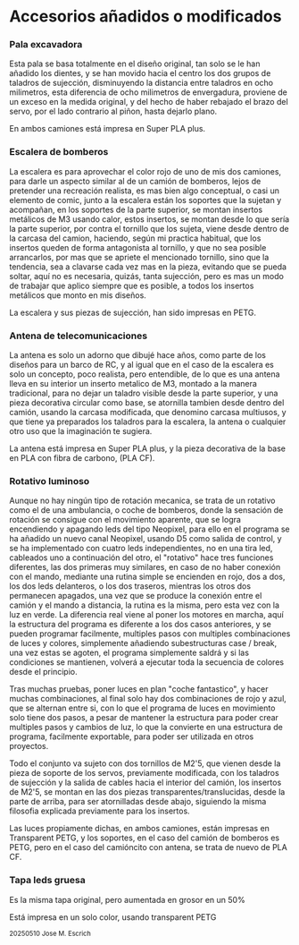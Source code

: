 # Accesorios añadidos o modificados

### Pala excavadora

Esta pala se basa totalmente en el diseño original, tan solo se le han añadido los dientes, y se han movido hacia el centro los dos grupos de taladros de sujección, disminuyendo la distancia entre taladros en ocho milimetros, 
esta diferencia de ocho milimetros de envergadura, proviene de un exceso en la medida original, y del hecho de haber rebajado el brazo del servo, por el lado contrario al piñon, hasta dejarlo plano.

En ambos camiones está impresa en Super PLA plus.


### Escalera de bomberos

La escalera es para aprovechar el color rojo de uno de mis dos camiones, para darle un aspecto similar al de un camión de bomberos, lejos de pretender una recreación realista, es mas bien algo conceptual, o casi un elemento de comic,
junto a la escalera están los soportes que la sujetan y acompañan, en los soportes de la parte superior, se montan insertos metálicos de M3 usando calor, estos insertos, se montan desde lo que sería la parte superior, 
por contra el tornillo que los sujeta, viene desde dentro de la carcasa del camion, haciendo, según mi practica habitual, que los insertos queden de forma antagonista al tornillo,
y que no sea posible arrancarlos, por mas que se apriete el mencionado tornillo, sino que la tendencia, sea a clavarse cada vez mas en la pieza, evitando que se pueda soltar, 
aquí no es necesaria, quizás, tanta sujección, pero es mas un modo de trabajar que aplico siempre que es posible, a todos los insertos metálicos que monto en mis diseños.

La escalera y sus piezas de sujección, han sido impresas en PETG.


### Antena de telecomunicaciones

La antena es solo un adorno que dibujé hace años, como parte de los diseños para un barco de RC, y al igual que en el caso de la escalera es solo un concepto, poco realista, pero entendible, de lo que es una antena
lleva en su interior un inserto metalico de M3, montado a la manera tradicional, para no dejar un taladro visible desde la parte superior, y una pieza decorativa circular como base, 
se atornilla tambien desde dentro del camión, usando la carcasa modificada, que denomino carcasa multiusos, y que tiene ya preparados los taladros para la escalera, la antena o cualquier otro uso que la imaginación te sugiera.

La antena está impresa en Super PLA plus, y la pieza decorativa de la base en PLA con fibra de carbono, (PLA CF).


### Rotativo luminoso

Aunque no hay ningún tipo de rotación mecanica, se trata de un rotativo como el de una ambulancia, o coche de bomberos, donde la sensación de rotación se consigue con el movimiento aparente, que se logra encendiendo y apagando leds del tipo Neopixel,
para ello en el programa se ha añadido un nuevo canal Neopixel, usando D5 como salida de control, y se ha implementado con cuatro leds independientes, no en una tira led, cableados uno a continuación del otro, 
el "rotativo" hace tres funciones diferentes, las dos primeras muy similares, en caso de no haber conexión con el mando, mediante una rutina simple se encienden en rojo, dos a dos, los dos leds delanteros, o los dos traseros, mientras los otros dos permanecen apagados,
una vez que se produce la conexión entre el camión y el mando a distancia, la rutina es la misma, pero esta vez con la luz en verde.
La diferencia real viene al poner los motores en marcha, aquí la estructura del programa es diferente a los dos casos anteriores, y se pueden programar facilmente, multiples pasos con multiples combinaciones de luces y colores, simplemente añadiendo subestructuras case / break,
una vez estas se agoten, el programa simplemente saldrá y si las condiciones se mantienen, volverá a ejecutar toda la secuencia de colores desde el principio.

Tras muchas pruebas, poner luces en plan "coche fantastico", y hacer muchas combinaciones, al final solo hay dos combinaciones de rojo y azul, que se alternan entre si, con lo que el programa de luces en movimiento solo tiene dos pasos, a pesar de mantener la estructura para poder crear multiples pasos y cambios de luz, lo que la convierte en una estructura de programa, facilmente exportable, para poder ser utilizada en otros proyectos.

Todo el conjunto va sujeto con dos tornillos de M2'5, que vienen desde la pieza de soporte de los servos, previamente modificada, con los taladros de sujección y la salida de cables hacia el interior del camión, los insertos de M2'5, se montan en las dos piezas transparentes/translucidas, desde la parte de arriba, para ser atornilladas desde abajo, siguiendo la misma filosofia explicada previamente para los insertos.

Las luces propiamente dichas, en ambos camiones, están impresas en Transparent PETG, y los soportes, en el caso del camión de bomberos es PETG, pero en el caso del camióncito con antena, se trata de nuevo de PLA CF.


### Tapa leds gruesa

Es la misma tapa original, pero aumentada en grosor en un 50%

Está impresa en un solo color, usando transparent PETG

<sub> 
20250510 Jose M. Escrich 
</sub>
